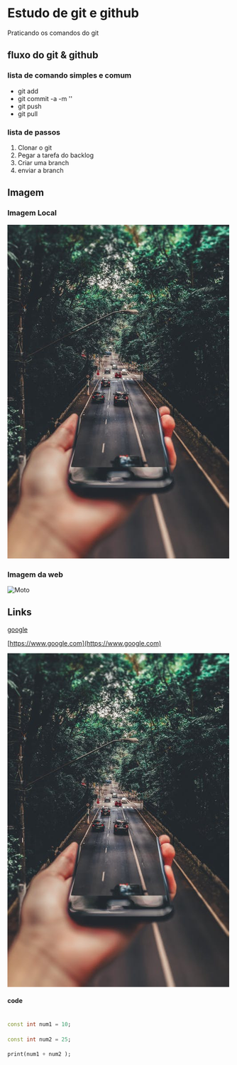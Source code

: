 # Estudo de git e github
 
Praticando os comandos do git

## fluxo do git & github

### lista de comando simples e comum

* git add 
* git commit -a -m ''
* git push
* git pull

### lista de passos 

1. Clonar o git 
2. Pegar a tarefa do backlog
3. Criar uma branch
4. enviar a branch 

## Imagem

### Imagem Local

![Celular](assets/image/fundo.jpeg)
### Imagem da web
![Moto](https://www.tecfil.com.br/wp-content/uploads/2021/12/TECFIL_SEO_IMAGENS_M7-1.jpg)

## Links

[google](https://www.google.com)

[https://www.google.com](https://www.google.com)

[![celular](assets/image/fundo.jpeg)](https://www.google.com)


#### code

```Dart

const int num1 = 10;

const int num2 = 25;

print(num1 + num2 );

```

